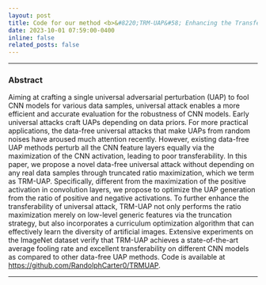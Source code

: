 ```yaml
---
layout: post
title: Code for our method <b>&#8220;TRM-UAP&#58; Enhancing the Transferability of Data-Free Universal Adversarial Perturbation via Truncated Ratio Maximization (ICCV2023)&#8221;</b> is released!
date: 2023-10-01 07:59:00-0400
inline: false
related_posts: false
---
```


***

### Abstract

Aiming at crafting a single universal adversarial perturbation (UAP) to fool CNN models for various data samples, universal attack enables a more efficient and accurate evaluation for the robustness of CNN models. Early universal attacks craft UAPs depending on data priors. For more practical applications, the data-free universal attacks that make UAPs from random noises have aroused much attention recently. However, existing data-free UAP methods perturb all the CNN feature layers equally via the maximization of the CNN activation, leading to poor transferability. In this paper, we propose a novel data-free universal attack without depending on any real data samples through truncated ratio maximization, which we term as TRM-UAP. Specifically, different from the maximization of the positive activation in convolution layers, we propose to optimize the UAP generation from the ratio of positive and negative activations. To further enhance the transferability of universal attack, TRM-UAP not only performs the ratio maximization merely on low-level generic features via the truncation strategy, but also incorporates a curriculum optimization algorithm that can effectively learn the diversity of artificial images. Extensive experiments on the ImageNet dataset verify that TRM-UAP achieves a state-of-the-art average fooling rate and excellent transferability on different CNN models as compared to other data-free UAP methods. Code is available at <a href="https://github.com/RandolphCarter0/TRMUAP"> https&#58;&#47;&#47;github.com&#47;RandolphCarter0&#47;TRMUAP</a>.

***

